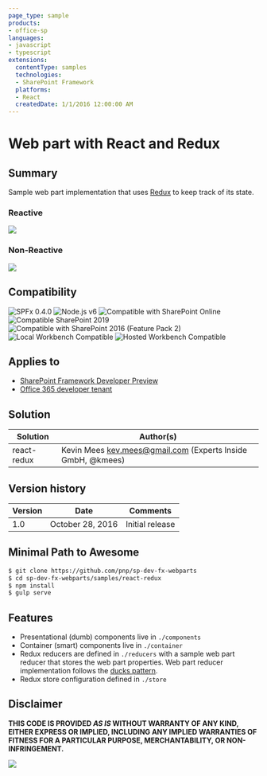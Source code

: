 ```yaml
---
page_type: sample
products:
- office-sp
languages:
- javascript
- typescript
extensions:
  contentType: samples
  technologies:
  - SharePoint Framework
  platforms:
  - React
  createdDate: 1/1/2016 12:00:00 AM
---
```

# Web part with React and Redux

## Summary

Sample web part implementation that uses [Redux](https://github.com/reactjs/redux) to keep track of its state.

### Reactive

![](https://i.gyazo.com/729c4addf6c992513f8eb91a3fa0e302.gif)

### Non-Reactive

![](https://i.gyazo.com/1981f22fa6a162931a29ce8dad9c2657.gif)


## Compatibility

![SPFx 0.4.0](https://img.shields.io/badge/SPFx-0.4.0-orange.svg)
![Node.js v6](https://img.shields.io/badge/Node.js-v6-green.svg) 
![Compatible with SharePoint Online](https://img.shields.io/badge/SharePoint%20Online-Compatible-green.svg)
![Compatible SharePoint 2019](https://img.shields.io/badge/SharePoint%20Server%202019-Compatible-green.svg)
![Compatible with SharePoint 2016 (Feature Pack 2)](https://img.shields.io/badge/SharePoint%20Server%202016%20(Feature%20Pack%202)-Compatible-green.svg)
![Local Workbench Compatible](https://img.shields.io/badge/Local%20Workbench-Compatible-green.svg)
![Hosted Workbench Compatible](https://img.shields.io/badge/Hosted%20Workbench-Compatible-green.svg)



## Applies to

* [SharePoint Framework Developer Preview](https://docs.microsoft.com/sharepoint/dev/spfx/sharepoint-framework-overview)
* [Office 365 developer tenant](https://docs.microsoft.com/sharepoint/dev/spfx/set-up-your-developer-tenant)

## Solution

Solution|Author(s)
--------|---------
react-redux | Kevin Mees <kev.mees@gmail.com> (Experts Inside GmbH, @kmees)

## Version history

Version|Date|Comments
-------|----|--------
1.0|October 28, 2016|Initial release

## Minimal Path to Awesome

```sh
$ git clone https://github.com/pnp/sp-dev-fx-webparts
$ cd sp-dev-fx-webparts/samples/react-redux
$ npm install
$ gulp serve
```

## Features

* Presentational (dumb) components live in `./components`
* Container (smart) components live in `./container`
* Redux reducers are defined in `./reducers` with a sample web part reducer that stores the web part properties.
  Web part reducer implementation follows the [ducks pattern](https://github.com/erikras/ducks-modular-redux).
* Redux store configuration defined in `./store`


## Disclaimer

**THIS CODE IS PROVIDED *AS IS* WITHOUT WARRANTY OF ANY KIND, EITHER EXPRESS OR IMPLIED, INCLUDING ANY IMPLIED WARRANTIES OF FITNESS FOR A PARTICULAR PURPOSE, MERCHANTABILITY, OR NON-INFRINGEMENT.**


<img src="https://pnptelemetry.azurewebsites.net/sp-dev-fx-webparts/samples/react-redux" />

